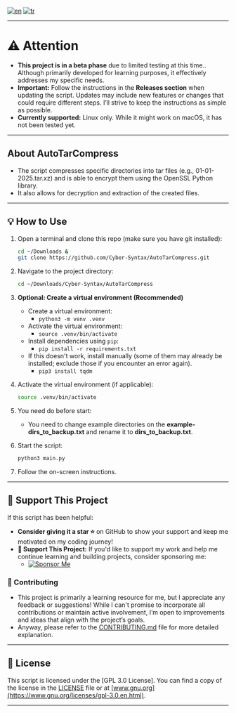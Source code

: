 [![en](https://img.shields.io/badge/lang-en-green.svg)](https://github.com/Cyber-Syntax/AutoTarCompress/blob/main/README.md)
[![tr](https://img.shields.io/badge/lang-tr-blue.svg)](https://github.com/Cyber-Syntax/AutoTarCompress/blob/main/README.tr.md)

---

# **⚠️ Attention**

- **This project is in a beta phase** due to limited testing at this time.. Although primarily developed for learning purposes, it effectively addresses my specific needs.
- **Important:** Follow the instructions in the **Releases section** when updating the script. Updates may include new features or changes that could require different steps. I’ll strive to keep the instructions as simple as possible.
- **Currently supported:** Linux only. While it might work on macOS, it has not been tested yet.

---

## **About AutoTarCompress**

- The script compresses specific directories into tar files (e.g., 01-01-2025.tar.xz) and is able to encrypt them using the OpenSSL Python library.
- It also allows for decryption and extraction of the created files.

---

## **💡 How to Use**

1. Open a terminal and clone this repo (make sure you have git installed):

   ```bash
   cd ~/Downloads &
   git clone https://github.com/Cyber-Syntax/AutoTarCompress.git
   ```

2. Navigate to the project directory:

   ```bash
   cd ~/Downloads/Cyber-Syntax/AutoTarCompress
   ```

3. **Optional: Create a virtual environment (Recommended)**

   - Create a virtual environment:
     - `python3 -m venv .venv`
   - Activate the virtual environment:
     - `source .venv/bin/activate`
   - Install dependencies using `pip`:
     - `pip install -r requirements.txt`
   - If this doesn't work, install manually (some of them may already be installed; exclude those if you encounter an error again).
     - `pip3 install tqdm`

4. Activate the virtual environment (if applicable):

   ```bash
   source .venv/bin/activate
   ```

5. You need do before start:

   - You need to change example directories on the **example-dirs_to_backup.txt** and rename it to **dirs_to_backup.txt**.

6. Start the script:

   ```bash
   python3 main.py
   ```

7. Follow the on-screen instructions.

---

## **🙏 Support This Project**

If this script has been helpful:

- **Consider giving it a star ⭐** on GitHub to show your support and keep me motivated on my coding journey!
- **💖 Support This Project:** If you'd like to support my work and help me continue learning and building projects, consider sponsoring me:
  - [![Sponsor Me](https://img.shields.io/badge/Sponsor-💖-brightgreen)](https://github.com/sponsors/Cyber-Syntax)

### **🤝 Contributing**

- This project is primarily a learning resource for me, but I appreciate any feedback or suggestions! While I can't promise to incorporate all contributions or maintain active involvement, I’m open to improvements and ideas that align with the project’s goals.
- Anyway, please refer to the [CONTRIBUTING.md](.github/CONTRIBUTING.md) file for more detailed explanation.

---

## **📝 License**

This script is licensed under the [GPL 3.0 License]. You can find a copy of the license in the [LICENSE](https://github.com/Cyber-Syntax/my-unicorn/blob/main/LICENSE) file or at [www.gnu.org](https://www.gnu.org/licenses/gpl-3.0.en.html).

---
